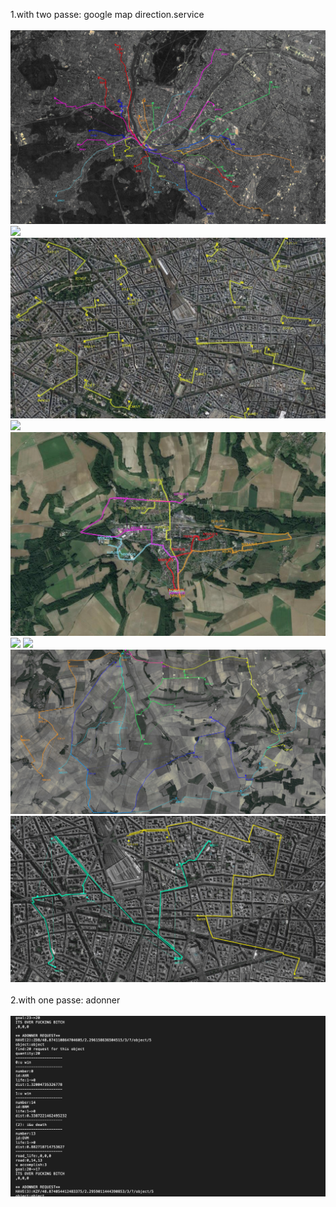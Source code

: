 1.with two passe: google map direction.service<br><br>
<img src="30.jpg">
<img src="9.png">
<img src="15.png">
<img src="7.png">
<img src="8.png">
<img src="4.png">
<img src="44.png">
<img src="34.jpg">
<img src="23.jpg">
<br><br>
2.with one passe: adonner<br><br>
<img src="13.png">


